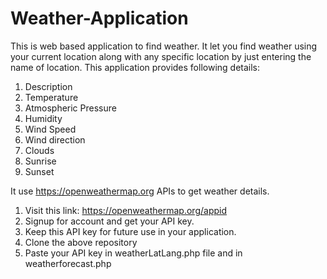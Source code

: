 # Weather-Application

This is web based application to find weather.
It let you find weather using your current location along with any specific location by just entering the name of location.
This application provides following details:
1. Description
2. Temperature
3. Atmospheric Pressure
4. Humidity
5. Wind Speed
6. Wind direction
7. Clouds
8. Sunrise
9. Sunset

It use https://openweathermap.org APIs to get weather details.

1. Visit this link: https://openweathermap.org/appid
2. Signup for account and get your API key.
3. Keep this API key for future use in your application.
4. Clone the above repository
5. Paste your API key in weatherLatLang.php file and in weatherforecast.php
